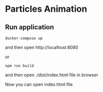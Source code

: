 # Particles Animation

## Run application

```
docker-compose up
```

and then open http://localhost:8080

or

``` 
npm run build
```
and then open ./dist/index.html file in browser

Now you can open index.html file
